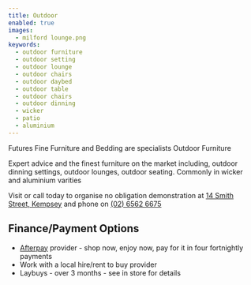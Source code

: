 ```yaml
---
title: Outdoor
enabled: true
images:
  - milford lounge.png
keywords:
  - outdoor furniture
  - outdoor setting
  - outdoor lounge
  - outdoor chairs
  - outdoor daybed
  - outdoor table
  - outdoor chairs
  - outdoor dinning
  - wicker
  - patio
  - aluminium
---
```


Futures Fine Furniture and Bedding are specialists Outdoor Furniture

Expert advice and the finest furniture on the market including, outdoor dinning settings, outdoor lounges, outdoor seating. Commonly in wicker and aluminium varities

Visit or call today to organise no obligation demonstration at [14 Smith Street, Kempsey](/contact) and phone on [(02) 6562 6675](tel:+61265626675)

## Finance/Payment Options

- [Afterpay](https://www.afterpay.com) provider - shop now, enjoy now, pay for it in four fortnightly payments
- Work with a local hire/rent to buy provider
- Laybuys - over 3 months - see in store for details
